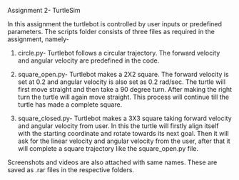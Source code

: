 Assignment 2- TurtleSim

In this assignment the turtlebot is controlled by user inputs or predefined parameters.
The scripts folder consists of three files as required in the assignment, namely-

1. circle.py- Turtlebot follows a circular trajectory. The forward velocity and angular velocity are predefined in the code.

2. square_open.py- Turtlebot makes a 2X2 square. The forward velocity is set at 0.2 and angular velocity is also set as 0.2 rad/sec. The turtle will first move straight and then take a 90 degree turn. After making the right turn the turtle will again move straight. This process will continue till the turtle has made a complete square.

3. square_closed.py- Turtlebot makes a 3X3 square taking forward velocity and angular velocity from user. In this the turtle will firstly align itself with the starting coordinate and rotate towards its next goal. Then it will ask for the linear velocity and angular velocity from the user, after that it will complete a square trajectory like the square_open.py file.

Screenshots and videos are also attached with same names. These are  saved as .rar files in the respective folders.
